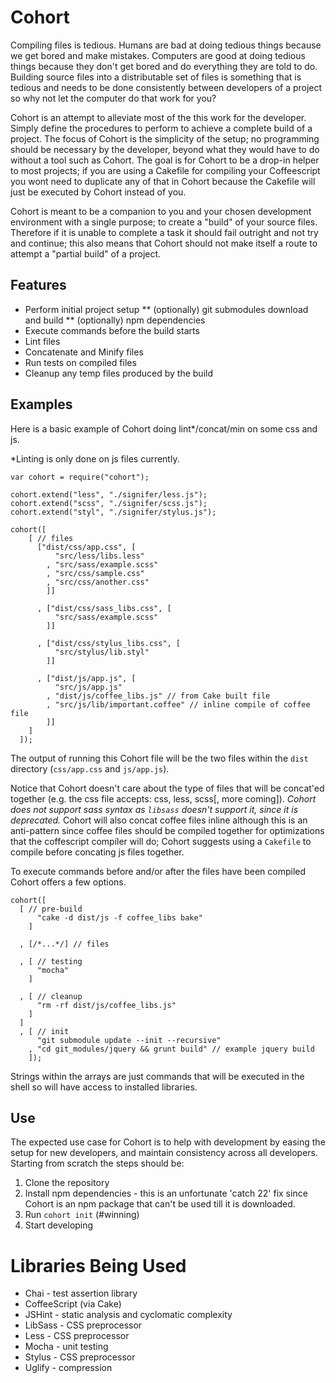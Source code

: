 # Cohort

Compiling files is tedious. Humans are bad at doing tedious things because we get bored and make mistakes. Computers are good at doing tedious things because they don't get bored and do everything they are told to do. Building source files into a distributable set of files is something that is tedious and needs to be done consistently between developers of a project so why not let the computer do that work for you?

Cohort is an attempt to alleviate most of the this work for the developer. Simply define the procedures to perform to achieve a complete build of a project. The focus of Cohort is the simplicity of the setup; no programming should be necessary by the developer, beyond what they would have to do without a tool such as Cohort. The goal is for Cohort to be a drop-in helper to most projects; if you are using a Cakefile for compiling your Coffeescript you wont need to duplicate any of that in Cohort because the Cakefile will just be executed by Cohort instead of you.

Cohort is meant to be a companion to you and your chosen development environment with a single purpose; to create a "build" of your source files. Therefore if it is unable to complete a task it should fail outright and not try and continue; this also means that Cohort should not make itself a route to attempt a "partial build" of a project.

## Features

* Perform initial project setup
** (optionally) git submodules download and build
** (optionally) npm dependencies
* Execute commands before the build starts
* Lint files
* Concatenate and Minify files
* Run tests on compiled files
* Cleanup any temp files produced by the build

## Examples

Here is a basic example of Cohort doing lint*/concat/min on some css and js. 

 *Linting is only done on js files currently.

    var cohort = require("cohort");

    cohort.extend("less", "./signifer/less.js");
    cohort.extend("scss", "./signifer/scss.js");
    cohort.extend("styl", "./signifer/stylus.js");

    cohort([
        [ // files
          ["dist/css/app.css", [
              "src/less/libs.less"
            , "src/sass/example.scss"
            , "src/css/sample.css"
            , "src/css/another.css"
            ]]

          , ["dist/css/sass_libs.css", [
              "src/sass/example.scss"
            ]]

          , ["dist/css/stylus_libs.css", [
              "src/stylus/lib.styl"
            ]]

          , ["dist/js/app.js", [
              "src/js/app.js"
            , "dist/js/coffee_libs.js" // from Cake built file
            , "src/js/lib/important.coffee" // inline compile of coffee file
            ]]
        ]
      ]);

The output of running this Cohort file will be the two files within the `dist` directory (`css/app.css` and `js/app.js`).

Notice that Cohort doesn't care about the type of files that will be concat'ed together (e.g. the css file accepts: css, less, scss[, more coming]). *Cohort does not support sass syntax as `libsass` doesn't support it, since it is deprecated.* Cohort will also concat coffee files inline although this is an anti-pattern since coffee files should be compiled together for optimizations that the coffescript compiler will do; Cohort suggests using a `Cakefile` to compile before concating js files together.

To execute commands before and/or after the files have been compiled Cohort offers a few options.

    cohort([
      [ // pre-build
          "cake -d dist/js -f coffee_libs bake"
        ]

      , [/*...*/] // files

      , [ // testing
          "mocha"
        ]

      , [ // cleanup
          "rm -rf dist/js/coffee_libs.js"
        ]
      ]
      , [ // init
          "git submodule update --init --recursive"
        , "cd git_modules/jquery && grunt build" // example jquery build
        ]);

Strings within the arrays are just commands that will be executed in the shell so will have access to installed libraries.

## Use

The expected use case for Cohort is to help with development by easing the setup for new developers, and maintain consistency across all developers. Starting from scratch the steps should be:

1. Clone the repository
2. Install npm dependencies - this is an unfortunate 'catch 22' fix since Cohort is an npm package that can't be used till it is downloaded.
3. Run `cohort init` (#winning)
4. Start developing

# Libraries Being Used

* Chai - test assertion library
* CoffeeScript (via Cake)
* JSHint - static analysis and cyclomatic complexity
* LibSass - CSS preprocessor
* Less - CSS preprocessor
* Mocha - unit testing
* Stylus - CSS preprocessor
* Uglify - compression

